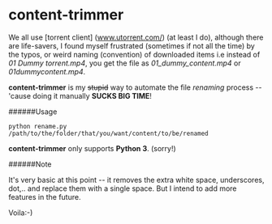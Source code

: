 # content-trimmer

We all use [torrent client] (www.utorrent.com/) (at least I do), although there are life-savers, I found myself frustrated (sometimes if not all the time) by the typos, or weird naming (convention) of downloaded items i.e instead of *01 Dummy torrent.mp4*, you get the file as *01_dummy_content.mp4* or *01dummycontent.mp4*. 

**content-trimmer** is my ~~stupid~~ way to automate the file *renaming* process -- 'cause doing it manually **SUCKS BIG TIME**! 

######Usage

`python rename.py /path/to/the/folder/that/you/want/content/to/be/renamed`

**content-trimmer** only supports **Python 3**. (sorry!)

######Note

It's very basic at this point -- it removes the extra white space, underscores, dot,.. and replace them with a single space. But I intend to add more features in the future.


Voila:-)
